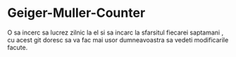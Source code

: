 # Geiger-Muller-Counter

O sa incerc sa lucrez zilnic la el si sa incarc la sfarsitul fiecarei saptamani , cu acest git doresc sa va fac mai usor dumneavoastra sa vedeti modificarile facute.
